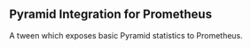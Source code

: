 Pyramid Integration for Prometheus
----------------------------------

A tween which exposes basic Pyramid statistics to Prometheus.
